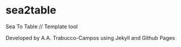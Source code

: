 sea2table
=========

Sea To Table // Template tool

Developed by A.A. Trabucco-Campos using Jekyll and Github Pages
